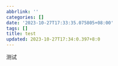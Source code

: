 ```yaml
---
abbrlink: ''
categories: []
date: '2023-10-27T17:33:35.075805+08:00'
tags: []
title: test
updated: 2023-10-27T17:34:0.397+8:0
---
```

测试

